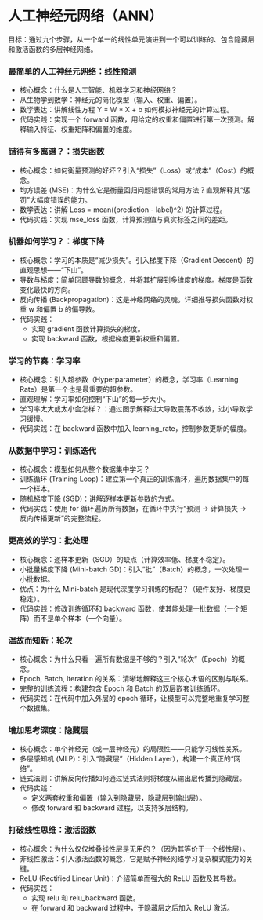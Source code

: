 # 人工神经元网络（ANN）

目标：通过九个步骤，从一个单一的线性单元演进到一个可以训练的、包含隐藏层和激活函数的多层神经网络。

### 最简单的人工神经元网络：线性预测

* 核心概念：什么是人工智能、机器学习和神经网络？
* 从生物学到数学：神经元的简化模型（输入、权重、偏置）。
* 数学表达：讲解线性方程 Y = W * X + b 如何模拟神经元的计算过程。
* 代码实践：实现一个 forward 函数，用给定的权重和偏置进行第一次预测。解释输入特征、权重矩阵和偏置的维度。

### 错得有多离谱？：损失函数

* 核心概念：如何衡量预测的好坏？引入“损失”（Loss）或“成本”（Cost）的概念。
* 均方误差 (MSE)：为什么它是衡量回归问题错误的常用方法？直观解释其“惩罚”大幅度错误的能力。
* 数学表达：讲解 Loss = mean((prediction - label)^2) 的计算过程。
* 代码实践：实现 mse_loss 函数，计算预测值与真实标签之间的差距。

### 机器如何学习？：梯度下降

* 核心概念：学习的本质是“减少损失”。引入梯度下降（Gradient Descent）的直观思想——“下山”。
* 导数与梯度：简单回顾导数的概念，并将其扩展到多维度的梯度。梯度是函数变化最快的方向。
* 反向传播 (Backpropagation)：这是神经网络的灵魂。详细推导损失函数对权重 w 和偏置 b 的偏导数。
* 代码实践：
  * 实现 gradient 函数计算损失的梯度。
  * 实现 backward 函数，根据梯度更新权重和偏置。

### 学习的节奏：学习率

* 核心概念：引入超参数（Hyperparameter）的概念，学习率（Learning Rate）是第一个也是最重要的超参数。
* 直观理解：学习率如何控制“下山”的每一步大小。
* 学习率太大或太小会怎样？：通过图示解释过大导致震荡不收敛，过小导致学习缓慢。
* 代码实践：在 backward 函数中加入 learning_rate，控制参数更新的幅度。

### 从数据中学习：训练迭代

* 核心概念：模型如何从整个数据集中学习？
* 训练循环 (Training Loop)：建立第一个真正的训练循环，遍历数据集中的每一个样本。
* 随机梯度下降 (SGD)：讲解逐样本更新参数的方式。
* 代码实践：使用 for 循环遍历所有数据，在循环中执行“预测 -> 计算损失 -> 反向传播更新”的完整流程。

### 更高效的学习：批处理

* 核心概念：逐样本更新（SGD）的缺点（计算效率低、梯度不稳定）。
* 小批量梯度下降 (Mini-batch GD)：引入“批”（Batch）的概念，一次处理一小批数据。
* 优点：为什么 Mini-batch 是现代深度学习训练的标配？（硬件友好、梯度更稳定）。
* 代码实践：修改训练循环和 backward 函数，使其能处理一批数据（一个矩阵）而不是单个样本（一个向量）。

### 温故而知新：轮次

* 核心概念：为什么只看一遍所有数据是不够的？引入“轮次”（Epoch）的概念。
* Epoch, Batch, Iteration 的关系：清晰地解释这三个核心术语的区别与联系。
* 完整的训练流程：构建包含 Epoch 和 Batch 的双层嵌套训练循环。
* 代码实践：在代码中加入外层的 epoch 循环，让模型可以完整地重复学习整个数据集。

### 增加思考深度：隐藏层

* 核心概念：单个神经元（或一层神经元）的局限性——只能学习线性关系。
* 多层感知机 (MLP)：引入“隐藏层”（Hidden Layer），构建一个真正的“网络”。
* 链式法则：讲解反向传播如何通过链式法则将梯度从输出层传播到隐藏层。
* 代码实践：
  * 定义两套权重和偏置（输入到隐藏层，隐藏层到输出层）。
  * 修改 forward 和 backward 过程，以支持多层结构。

### 打破线性思维：激活函数

* 核心概念：为什么仅仅堆叠线性层是无用的？（因为其等价于一个线性层）。
* 非线性激活：引入激活函数的概念，它是赋予神经网络学习复杂模式能力的关键。
* ReLU (Rectified Linear Unit)：介绍简单而强大的 ReLU 函数及其导数。
* 代码实践：
  * 实现 relu 和 relu_backward 函数。
  * 在 forward 和 backward 过程中，于隐藏层之后加入 ReLU 激活。